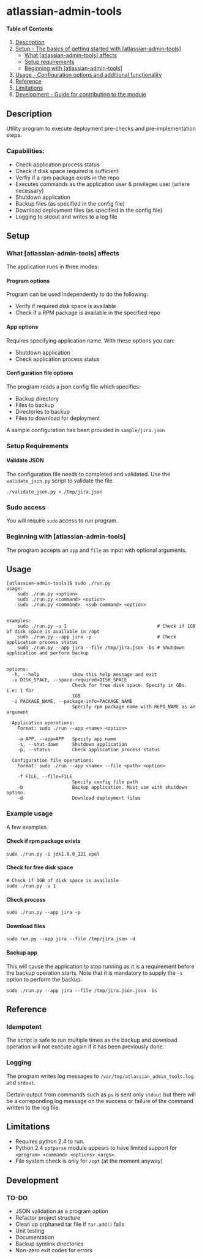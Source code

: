 # atlassian-admin-tools

#### Table of Contents

1. [Description](#description)
2. [Setup - The basics of getting started with [atlassian-admin-tools]](#setup)
    * [What [atlassian-admin-tools] affects](#what-atlassian-admin-tools-affects)
    * [Setup requirements](#setup-requirements)
    * [Beginning with [atlassian-admin-tools]](#beginning-with-atlassian-admin-tools)
3. [Usage - Configuration options and additional functionality](#usage)
4. [Reference](#reference)
5. [Limitations](#limitations)
6. [Development - Guide for contributing to the module](#development)


## Description

Utility program to execute deployment pre-checks and pre-implementation steps.      

### Capabilities:

- Check application process status
- Check if disk space required is sufficient
- Verfiy if a rpm package exists in the repo
- Executes commands as the application user & privileges user (where necessary)
- Shutdown application
- Backup files (as specified in the config file)
- Download deployment files (as specified in the config file)
- Logging to stdout and writes to a log file

## Setup

### What [atlassian-admin-tools] affects 

The application runs in three modes:

#### Program options

Program can be used independently to do the following:
- Verify if required disk space is available
- Check if a RPM package is available in the specified repo

#### App options

Requires specifying application name. With these options you can:

- Shutdown application
- Check application process status

#### Configuration file options

The program reads a json config file which specifies:

- Backup directory
- Files to backup
- Directories to backup
- Files to download for deployment

A sample configuration has been provided in `sample/jira.json`

### Setup Requirements 

#### Validate JSON

The configuration file needs to completed and validated. Use the `validate_json.py` script to validate the file.

`./validate_json.py < /tmp/jira.json`

### Sudo access

You will require `sudo` access to run program.


### Beginning with [atlassian-admin-tools]	

The program accepts an `app` and `file` as input with optional arguments.

## Usage


```
[atlassian-admin-tools]$ sudo ./run.py 
usage: 
    sudo ./run.py <option>
    sudo ./run.py <command> <option>
    sudo ./run.py <command>  <sub-command> <option>


examples:
    sudo ./run.py -u 1                                 # Check if 1GB of disk space is available in /opt
    sudo ./run.py --app jira -p                        # Check application process status          
    sudo ./run.py --app jira --file /tmp/jira.json -bs # Shutdown application and perform backup
    

options:
  -h, --help            show this help message and exit
  -u DISK_SPACE, --space-required=DISK_SPACE
                        Check for free disk space. Specify in GBs. i.e: 1 for
                        1GB
  -i PACKAGE_NAME, --package-info=PACKAGE_NAME
                        Specify rpm package name with REPO_NAME as an argument

  Application operations:
    Format: sudo ./run --app <name> <option>

    -a APP, --app=APP   Specify app name
    -s, --shut-down     Shutdown application
    -p, --status        Check application process status

  Configuration file operations:
    Format: sudo ./run --app <name> --file <path> <option>

    -f FILE, --file=FILE
                        Specify config file path
    -b                  Backup application. Must use with shutdown option.
    -d                  Download deployment files
```


### Example usage

A few examples.


#### Check if rpm package exists

`sudo ./run.py -i jdk1.8.0_121 epel`


#### Check for free disk space

```
# Check if 1GB of disk space is available
sudo ./run.py -u 1
```

#### Check process

`sudo ./run.py --app jira -p`

#### Download files

`sudo run.py --app jira --file /tmp/jira.json -d`

#### Backup app

This will cause the application to stop running as it is a requirement before the backup operation starts. Note that it
is mandatory to supply the `-s` option to perform the backup. 

`sudo ./run.py --app jira --file /tmp/jira.json.json -bs`


## Reference

### Idempotent

The script is safe to run multiple times as the backup and download operation will not execute again if it has been 
previously done.

### Logging

The program writes log messages to `/var/tmp/atlassian_admin_tools.log` and `stdout`.

Certain output from commands such as `ps`  is sent only `stdout` but there will be a correponding log message 
on the success or failure of the command written to the log file.


## Limitations

- Requires python 2.4 to run.
- Python 2.4 `optparse` module appears to have limited support for `<program> <command> <options> <args>`.
- File system check is only for `/opt` (at the moment anyway)


## Development

### TO-DO

- JSON validation as a program option
- Refactor project structure
- Clean up orphaned tar file if `tar.add()` fails
- Unit testing
- Documentation
- Backup symlink directories
- Non-zero exit codes for errors




